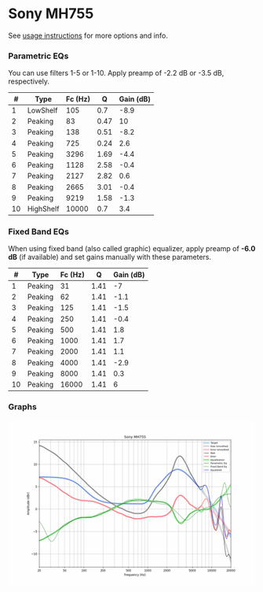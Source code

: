 # Sony MH755
See [usage instructions](https://github.com/jaakkopasanen/AutoEq#usage) for more options and info.

### Parametric EQs
You can use filters 1-5 or 1-10. Apply preamp of -2.2 dB or -3.5 dB, respectively.

|   # | Type      |   Fc (Hz) |    Q |   Gain (dB) |
|-----|-----------|-----------|------|-------------|
|   1 | LowShelf  |       105 | 0.7  |        -8.9 |
|   2 | Peaking   |        83 | 0.47 |        10   |
|   3 | Peaking   |       138 | 0.51 |        -8.2 |
|   4 | Peaking   |       725 | 0.24 |         2.6 |
|   5 | Peaking   |      3296 | 1.69 |        -4.4 |
|   6 | Peaking   |      1128 | 2.58 |        -0.4 |
|   7 | Peaking   |      2127 | 2.82 |         0.6 |
|   8 | Peaking   |      2665 | 3.01 |        -0.4 |
|   9 | Peaking   |      9219 | 1.58 |        -1.3 |
|  10 | HighShelf |     10000 | 0.7  |         3.4 |

### Fixed Band EQs
When using fixed band (also called graphic) equalizer, apply preamp of **-6.0 dB** (if available) and set gains manually with these parameters.

|   # | Type    |   Fc (Hz) |    Q |   Gain (dB) |
|-----|---------|-----------|------|-------------|
|   1 | Peaking |        31 | 1.41 |        -7   |
|   2 | Peaking |        62 | 1.41 |        -1.1 |
|   3 | Peaking |       125 | 1.41 |        -1.5 |
|   4 | Peaking |       250 | 1.41 |        -0.4 |
|   5 | Peaking |       500 | 1.41 |         1.8 |
|   6 | Peaking |      1000 | 1.41 |         1.7 |
|   7 | Peaking |      2000 | 1.41 |         1.1 |
|   8 | Peaking |      4000 | 1.41 |        -2.9 |
|   9 | Peaking |      8000 | 1.41 |         0.3 |
|  10 | Peaking |     16000 | 1.41 |         6   |

### Graphs
![](./Sony%20MH755.png)
